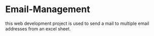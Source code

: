 # Email-Management
this web development project is used to send a mail to multiple email addresses from an excel sheet.
